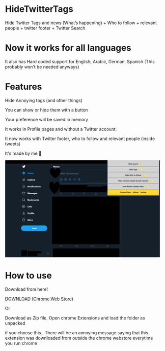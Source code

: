 # HideTwitterTags

Hide Twitter Tags and news (What’s happening) + Who to follow + relevant people + twitter footer + Twitter Search

# Now it works for all languages

It also has Hard coded support for English, Arabic, German, Spanish (This probably won't be needed anyways)

# Features

Hide Annoying tags (and other things)

You can show or hide them with a button

Your preference will be saved in memory

It works in Profile pages and without a Twitter account.

It now works with Twitter footer, who to follow and relevant people (inside tweets)

It's made by me 💅

![Screenshot](https://github.com/Sal7one/HideTwitterTags/blob/master/newscreenshot.png?raw=true)

# How to use

Download from here!

[DOWNLOAD (Chrome Web Store)](https://chrome.google.com/webstore/detail/twitter-tags-hider/njfgdkckokikphjhheihclmnjnbchfci)

Or

Download as Zip file, Open chrome Extensions and load the folder as unpacked

if you choose this.. 
There will be an annoying message saying that this extension was downloaded from outside the chrome webstore everytime you run chrome
